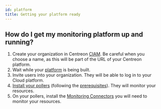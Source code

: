 ```yaml
---
id: platform
title: Getting your platform ready
---
```


## How do I get my monitoring platform up and running?

1. Create your organization in Centreon [CIAM](../ciam/ciam.md). Be careful when you choose a name, as this will be part of the URL of your Centreon platform.
2. Wait while your [platform](architecture.md) is being built.
3. Invite users into your organization. They will be able to log in to your Cloud platform.
4. [Install your pollers](../installation/deploy-poller.md) (following the [prerequisites](../installation/prerequisites.md)). They will monitor your resources.
5. On your pollers, install the [Monitoring Connectors](../monitoring/pluginpacks.md) you will need to monitor your resources.
